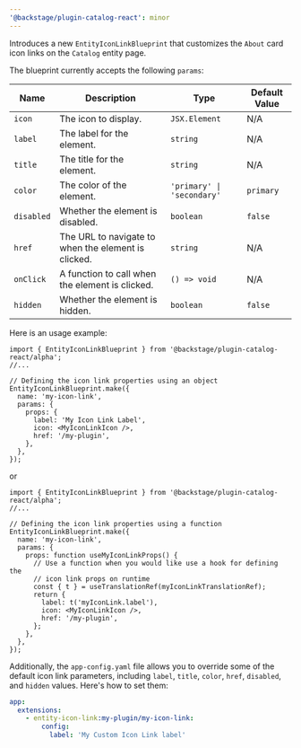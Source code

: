 ```yaml
---
'@backstage/plugin-catalog-react': minor
---
```


Introduces a new `EntityIconLinkBlueprint` that customizes the `About` card icon links on the `Catalog` entity page.

The blueprint currently accepts the following `params`:

| Name       | Description                                         | Type                       | Default Value |
| ---------- | --------------------------------------------------- | -------------------------- | ------------- |
| `icon`     | The icon to display.                                | `JSX.Element`              | N/A           |
| `label`    | The label for the element.                          | `string`                   | N/A           |
| `title`    | The title for the element.                          | `string`                   | N/A           |
| `color`    | The color of the element.                           | `'primary' \| 'secondary'` | `primary`     |
| `disabled` | Whether the element is disabled.                    | `boolean`                  | `false`       |
| `href`     | The URL to navigate to when the element is clicked. | `string`                   | N/A           |
| `onClick`  | A function to call when the element is clicked.     | `() => void`               | N/A           |
| `hidden`   | Whether the element is hidden.                      | `boolean`                  | `false`       |

Here is an usage example:

```tsx
import { EntityIconLinkBlueprint } from '@backstage/plugin-catalog-react/alpha';
//...

// Defining the icon link properties using an object
EntityIconLinkBlueprint.make({
  name: 'my-icon-link',
  params: {
    props: {
      label: 'My Icon Link Label',
      icon: <MyIconLinkIcon />,
      href: '/my-plugin',
    },
  },
});
```

or

```tsx
import { EntityIconLinkBlueprint } from '@backstage/plugin-catalog-react/alpha';
//...

// Defining the icon link properties using a function
EntityIconLinkBlueprint.make({
  name: 'my-icon-link',
  params: {
    props: function useMyIconLinkProps() {
      // Use a function when you would like use a hook for defining the
      // icon link props on runtime
      const { t } = useTranslationRef(myIconLinkTranslationRef);
      return {
        label: t('myIconLink.label'),
        icon: <MyIconLinkIcon />,
        href: '/my-plugin',
      };
    },
  },
});
```

Additionally, the `app-config.yaml` file allows you to override some of the default icon link parameters, including `label`, `title`, `color`, `href`, `disabled`, and `hidden` values. Here's how to set them:

```yaml
app:
  extensions:
    - entity-icon-link:my-plugin/my-icon-link:
        config:
          label: 'My Custom Icon Link label'
```
